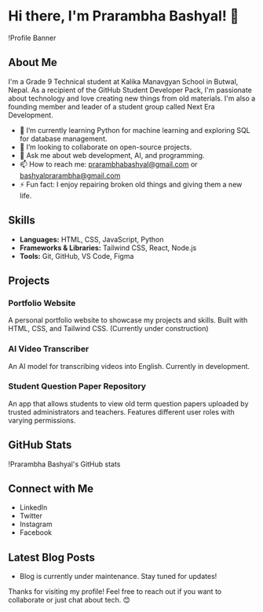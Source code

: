 # Hi there, I'm Prarambha Bashyal! 👋

!Profile Banner

## About Me

I'm a Grade 9 Technical student at Kalika Manavgyan School in Butwal, Nepal. As a recipient of the GitHub Student Developer Pack, I'm passionate about technology and love creating new things from old materials. I'm also a founding member and leader of a student group called Next Era Development.

- 🌱 I’m currently learning Python for machine learning and exploring SQL for database management.
- 👯 I’m looking to collaborate on open-source projects.
- 💬 Ask me about web development, AI, and programming.
- 📫 How to reach me: prarambhabashyal@gmail.com or bashyalprarambha@gmail.com
- ⚡ Fun fact: I enjoy repairing broken old things and giving them a new life.

## Skills

- **Languages:** HTML, CSS, JavaScript, Python
- **Frameworks & Libraries:** Tailwind CSS, React, Node.js
- **Tools:** Git, GitHub, VS Code, Figma

## Projects

### Portfolio Website
A personal portfolio website to showcase my projects and skills. Built with HTML, CSS, and Tailwind CSS. (Currently under construction)

### AI Video Transcriber
An AI model for transcribing videos into English. Currently in development.

### Student Question Paper Repository
An app that allows students to view old term question papers uploaded by trusted administrators and teachers. Features different user roles with varying permissions.

## GitHub Stats

!Prarambha Bashyal's GitHub stats

## Connect with Me

- LinkedIn
- Twitter
- Instagram
- Facebook

## Latest Blog Posts

<!-- BLOG-POST-LIST:START -->
- Blog is currently under maintenance. Stay tuned for updates!
<!-- BLOG-POST-LIST:END -->

Thanks for visiting my profile! Feel free to reach out if you want to collaborate or just chat about tech. 😊
